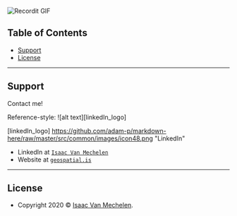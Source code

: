 

![Recordit GIF](http://g.recordit.co/zd10xpz2qI.gif)

<!--
### Hi there 👋
**vanmeciv/vanmeciv** is a ✨ _special_ ✨ repository because its `README.md` (this file) appears on your GitHub profile.

Here are some ideas to get you started:

- 🔭 I’m currently working on ...
- 🌱 I’m currently learning ...
- 👯 I’m looking to collaborate on ...
- 🤔 I’m looking for help with ...
- 💬 Ask me about ...
- 📫 How to reach me: ...
- 😄 Pronouns: ...
- ⚡ Fun fact: ...




- [Features](#features)
- [Contributing](#contributing)
- [Team](#team)
- [FAQ](#faq)

-->

## Table of Contents
- [Support](#support)
- [License](#license)

---

## Support

Contact me!


Reference-style: 
![alt text][linkedIn_logo]

[linkedIn_logo] https://github.com/adam-p/markdown-here/raw/master/src/common/images/icon48.png "LinkedIn"

- LinkedIn at <a href="https://www.linkedin.com/in/isaac-vanmechelen/" target="_blank">`Isaac Van Mechelen`</a>
- Website at <a href="https://geospatial.is" target="_blank">`geospatial.is`</a>


---

## License

- Copyright 2020 © <a href="https://geospatial.is" target="_blank">Isaac Van Mechelen</a>.
